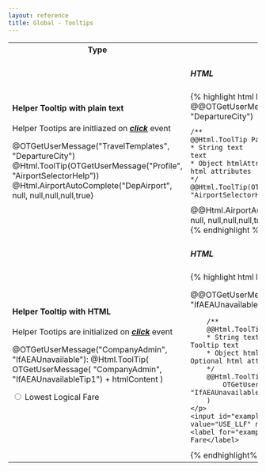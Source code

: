 ```yaml
---
layout: reference
title: Global - Tooltips
---
```


<table class="reporttable">
	<tr>
		<th>Type</th>
		<th>Example</th>
	</tr>
	<tr>
		<td>
			<h4>Helper Tooltip with plain text</h4>
			<p>Helper Tootips are initliazed on <i><u><strong>click</strong></u></i> event</p>
			<div class="divcell">
				<span class="cnqr-show">
					<label for="DepAirport">@OTGetUserMessage("TravelTemplates", "DepartureCity")</label>
					@Html.ToolTip(OTGetUserMessage("Profile", "AirportSelectorHelp"))
				</span>
				@Html.AirportAutoComplete("DepAirport", null, null,null,null,true)
			</div>
		</td>
		<td>
			<h5>HTML</h5>
{% highlight html linenos%}
<div class="divcell">
  <span class="cnqr-show">
  	<label for="DepAirport">
  		@@OTGetUserMessage("TravelTemplates", "DepartureCity")
  	</label>
  
  	/**
  	@@Html.ToolTip Parameters:
  	* String text               |   Tooltip text
  	* Object htmlAttributes     |   Optional html attributes
  	*/
  	@@Html.ToolTip(OTGetUserMessage("Profile", "AirportSelectorHelp"))
  </span>
  @@Html.AirportAutoComplete("DepAirport", null, null,null,null,true)
</div>
{% endhighlight %}
		</td>
	</tr>
	<tr>
		<td>
			<h4>Helper Tooltip with HTML</h4>
			<p>Helper Tootips are initialized on <i><u><strong>click</strong></u></i> event</p>
			<div class="divcell clearfix">
				<p>
					@OTGetUserMessage("CompanyAdmin", "IfAEAUnavailable"):
					@Html.ToolTip( OTGetUserMessage( "CompanyAdmin", "IfAEAUnavailableTip1") + htmlContent ) 
				</p>
				<input id="example1" type="radio" value="USE_LLF" name="example1">
				<label for="example1">Lowest Logical Fare</label>
			</div>
		</td>
		<td>
<h5>HTML</h5>
{% highlight html linenos%}
<div class="divcell clearfix">
	<p>
		@@OTGetUserMessage("CompanyAdmin", "IfAEAUnavailable"):

		/**
		@@Html.ToolTip Parameters:
		* String text               |   Tooltip text
		* Object htmlAttributes     |   Optional html attributes
		*/
		@@Html.ToolTip( 
			OTGetUserMessage( "CompanyAdmin", "IfAEAUnavailableTip1") + htmlContent 
		) 
	</p>
	<input id="example1" type="radio" value="USE_LLF" name="example1">
	<label for="example1">Lowest Logical Fare</label>
</div>
{% endhighlight%}
		</td>
	</tr>
</table>


